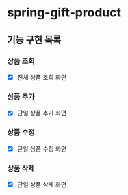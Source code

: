 # spring-gift-product

## 기능 구현 목록 

### 상품 조회

- [x] 전체 상품 조회 화면
### 상품 추가
- [x] 단일 상품 추가 화면
### 상품 수정
- [x] 단일 상품 수정 화면
### 상품 삭제 
- [x] 단일 상품 삭제 화면

